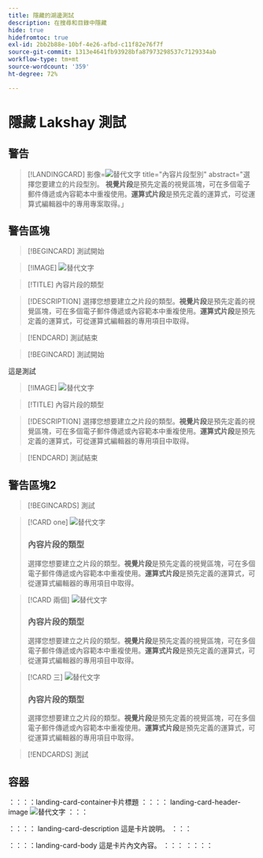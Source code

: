 ```yaml
---
title: 隱藏的湖邊測試
description: 在搜尋和目錄中隱藏
hide: true
hidefromtoc: true
exl-id: 2bb2b88e-10bf-4e26-afbd-c11f82e76f7f
source-git-commit: 1313e4641fb93928bfa87973298537c7129334ab
workflow-type: tm+mt
source-wordcount: '359'
ht-degree: 72%

---
```


# 隱藏 Lakshay 測試

## 警告

>[!LANDINGCARD]
>影像=![替代文字](https://gifdb.com/images/high/hasbulla-eating-listening-gossip-funny-reaction-wnm6riagxtvav91w.gif)
>title=&quot;內容片段型別&quot;
>abstract=&quot;選擇您要建立的片段型別。 **視覺片段**&#x200B;是預先定義的視覺區塊，可在多個電子郵件傳遞或內容範本中重複使用。**運算式片段**&#x200B;是預先定義的運算式，可從運算式編輯器中的專用專案取得。」


## 警告區塊

<!-- card 1 -->

>[!BEGINCARD]
>測試開始

>[!IMAGE]
>![替代文字](https://gifdb.com/images/high/hasbulla-eating-listening-gossip-funny-reaction-wnm6riagxtvav91w.gif)

>[!TITLE]
>內容片段的類型

>[!DESCRIPTION]
>選擇您想要建立之片段的類型。**視覺片段**&#x200B;是預先定義的視覺區塊，可在多個電子郵件傳遞或內容範本中重複使用。**運算式片段**&#x200B;是預先定義的運算式，可從運算式編輯器的專用項目中取得。

>[!ENDCARD]
>測試結束

<!-- card 2 -->

>[!BEGINCARD]
> 測試開始

這是測試

>[!IMAGE]
>![替代文字](https://gifdb.com/images/high/hasbulla-eating-listening-gossip-funny-reaction-wnm6riagxtvav91w.gif)

>[!TITLE]
>內容片段的類型

>[!DESCRIPTION]
>選擇您想要建立之片段的類型。**視覺片段**&#x200B;是預先定義的視覺區塊，可在多個電子郵件傳遞或內容範本中重複使用。**運算式片段**&#x200B;是預先定義的運算式，可從運算式編輯器的專用項目中取得。

>[!ENDCARD]
> 測試結束


## 警告區塊2

>[!BEGINCARDS]
>測試

>[!CARD one]
>![替代文字](https://gifdb.com/images/high/hasbulla-eating-listening-gossip-funny-reaction-wnm6riagxtvav91w.gif)
>
>### 內容片段的類型
>
>選擇您想要建立之片段的類型。**視覺片段**&#x200B;是預先定義的視覺區塊，可在多個電子郵件傳遞或內容範本中重複使用。**運算式片段**&#x200B;是預先定義的運算式，可從運算式編輯器的專用項目中取得。

>[!CARD 兩個]
>![替代文字](https://gifdb.com/images/high/hasbulla-eating-listening-gossip-funny-reaction-wnm6riagxtvav91w.gif)
>
>### 內容片段的類型
>
>選擇您想要建立之片段的類型。**視覺片段**&#x200B;是預先定義的視覺區塊，可在多個電子郵件傳遞或內容範本中重複使用。**運算式片段**&#x200B;是預先定義的運算式，可從運算式編輯器的專用項目中取得。


>[!CARD 三]
>![替代文字](https://gifdb.com/images/high/hasbulla-eating-listening-gossip-funny-reaction-wnm6riagxtvav91w.gif)
>
>### 內容片段的類型
>
>選擇您想要建立之片段的類型。**視覺片段**&#x200B;是預先定義的視覺區塊，可在多個電子郵件傳遞或內容範本中重複使用。**運算式片段**&#x200B;是預先定義的運算式，可從運算式編輯器的專用項目中取得。

>[!ENDCARDS]
>測試


## 容器

：：：：landing-card-container卡片標題
：：：： landing-card-header-image
![替代文字](https://gifdb.com/images/high/hasbulla-eating-listening-gossip-funny-reaction-wnm6riagxtvav91w.gif)
：：：

：：：： landing-card-description
這是卡片說明。
：：：

：：：：landing-card-body
這是卡片內文內容。
：：：
：：：：
